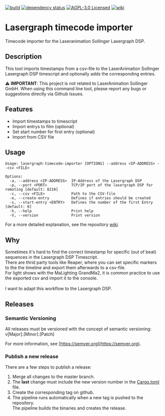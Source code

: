 [![build](https://github.com/d-strobel/lasergraph-dsp-timecode-importer/actions/workflows/build.yml/badge.svg)](https://github.com/d-strobel/lasergraph-dsp-timecode-importer/actions/workflows/build.yml)
[![dependency status](https://deps.rs/repo/github/d-strobel/lasergraph-dsp-timecode-importer/status.svg)](https://deps.rs/repo/github/d-strobel/lasergraph-dsp-timecode-importer)
[![AGPL-3.0 Licensed](https://img.shields.io/github/license/d-strobel/lasergraph-dsp-timecode-importer)](https://github.com/d-strobel/lasergraph-dsp-timecode-importer/blob/main/LICENSE)
[![wiki](https://badgen.net/static/github/wiki/blue)](https://github.com/laser-zentrale-de/lasergraph-timecode-importer/wiki)

# Lasergraph timecode importer
Timecode importer for the Laseranimation Sollinger Lasergraph DSP.

## Description
This tool imports timestamps from a csv-file to the LaserAnimation Sollinger Lasergraph DSP timescript and optionally adds the corresponding entries.<br>

⚠️ **IMPORTANT**: This project is not related to LaserAnimation Sollinger GmbH. When using this command line tool, please report any bugs or suggestions directly via Github Issues.

## Features
- Import timestamps to timescript
- Import entrys to film (optional)
- Set start number for first entry (optional)
- Import from CSV file

## Usage
```
Usage: lasergraph-timecode-importer [OPTIONS] --address <IP-ADDRESS> --csv <FILE>

Options:
  -a, --address <IP-ADDRESS>  IP-Address of the Lasergraph DSP
  -p, --port <PORT>           TCP/IP port of the lasergraph DSP for remoting [default: 8210]
  -c, --csv <FILE>            Path to the CSV-file
  -e, --create-entry          Defines if entries should be created
  -s, --start-entry <ENTRY>   Defines the number of the first Entry [default: 0]
  -h, --help                  Print help
  -V, --version               Print version
```
For a more detailed explanation, see the repository [wiki](https://github.com/laser-zentrale-de/lasergraph-timecode-importer/wiki).

## Why
Sometimes it's hard to find the correct timestamp for specific (out of beat) sequences in the Lasergraph DSP Timescript.<br>
There are thrid party tools like Reaper, where you can set specific markers to the the timeline and export them afterwards to a csv-file.<br>
For light shows with the MaLighting GrandMa2, it is common practice to use the exported csv and import it to the console.<br>
<br>
I want to adapt this workflow to the Lasergraph DSP.

## Releases

### Semantic Versioning
All releases must be versioned with the concept of semantic versioning:<br>
v[Major].[Minor].[Patch]

For more information, see [https://semver.org](https://semver.org).

### Publish a new release
There are a few steps to publish a release:
1. Merge all changes to the master branch.
2. The **last** change must include the new version number in the [Cargo.toml](Cargo.toml) file.
3. Create the corresponding tag on github.
4. The pipeline runs automatically when a new tag is pushed to the repository.<br>
The pipeline builds the binaries and creates the release.
